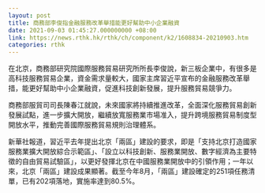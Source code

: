 ```yaml
---
layout: post
title: 商務部李俊指金融服務改革舉措能更好幫助中小企業融資
date: 2021-09-03 01:45:27.000000000 +08:00
link: https://news.rthk.hk/rthk/ch/component/k2/1608834-20210903.htm
categories: rthk
---
```


在北京，商務部研究院國際服務貿易研究所所長李俊說，新三板企業中，有很多是高科技服務貿易企業，資金需求量較大，國家主席習近平宣布的金融服務改革舉措，能更好幫助中小企業融資，促進科技創新發展，提升服務貿易競爭力。

商務部服貿司司長陳春江就說，未來國家將持續推進改革，全面深化服務貿易創新發展試點，進一步擴大開放，繼續放寬服務業市場准入，提升跨境服務貿易制度型開放水平，推動完善國際服務貿易規則治理體系。

新華社報道，習近平去年提出北京「兩區」建設的要求，即是「支持北京打造國家服務業擴大開放綜合示範區」、「設立以科技創新、服務業開放、數字經濟為主要特徵的自由貿易試驗區」，以更好發揮北京在中國服務業開放中的引領作用；一年以來，北京「兩區」建設成果顯著。截至今年8月，「兩區」建設確定的251項任務清單，已有202項落地，實施率達到80.5%。
